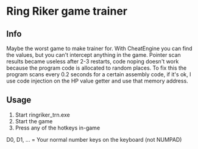 # Ring Riker game trainer

## Info
Maybe the worst game to make trainer for.
With CheatEngine you can find the values, but you can't
intercept anything in the game. Pointer scan results
became useless after 2-3 restarts, code noping doesn't work
because the program code is allocated to random places.
To fix this the program scans every 0.2 seconds for a certain
assembly code, if it's ok, I use code injection on the
HP value getter and use that memory address.

## Usage
1. Start ringriker_trn.exe
2. Start the game
3. Press any of the hotkeys in-game

D0, D1, ... = Your normal number keys on the keyboard (not NUMPAD)
